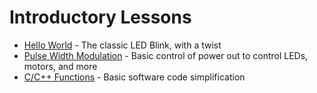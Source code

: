 # Introductory Lessons
- [Hello World](./LED/Blink#readme) - The classic LED Blink, with a twist
- [Pulse Width Modulation](./LED/PWM) - Basic control of power out to control LEDs, motors, and more
- [C/C++ Functions](Functions) -  Basic software code simplification 

